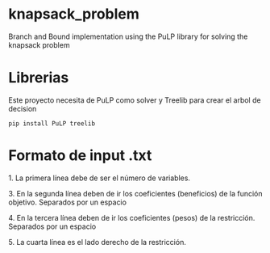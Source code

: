 # knapsack_problem
Branch and Bound implementation using the PuLP library for solving the knapsack problem

# Librerias

Este proyecto necesita de PuLP como solver y Treelib para crear el arbol de decision

<code>pip install PuLP treelib</code>

# Formato de input .txt
<p> 1. La primera línea debe de ser el número de variables. </p>
<p> 3. En la segunda línea deben de ir los coeficientes (beneficios) de la función objetivo. Separados por un espacio</p>
<p> 4. En la tercera línea deben de ir los coeficientes (pesos) de la restricción. Separados por un espacio</p>
<p> 5. La cuarta línea es el lado derecho de la restricción.</p>
